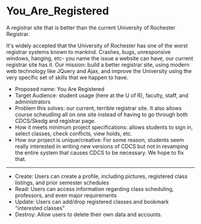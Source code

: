 # You_Are_Registered
A registrar site that is better than the current
University of Rochester Registrar.


It's widely accepted that the University of Rochester
has one of the worst registrar systems known to mankind.
Crashes, bugs, unresponsive windows, hanging, etc- you
name the issue a website can have, our current registrar
site has it. Our mission: build a better registrar site,
using modern web technology like JQuery and Ajax, and
improve the University using the very specific set of
skills that we happen to have.

* Proposed name: You Are Registered
* Target Audience: student usage (here at the U of R), faculty, staff, and administrators
* Problem this solves: our current, terrible registrar site. It also allows course scheudling all on one site instead of having to go through both CDCS/Skedg and registrar page.
* How it meets minimum project specifications: allows students to sign in, select classes, check conflicts, view holds, etc.
* How our project is unique/creative: For some reason, students seem really interested in writing new versions of CDCS but not in revamping the entire system that causes CDCS to be necessary. We hope to fix that.


********************************************************************************

  * Create: Users can create a profile, including pictures, registered class listings, and prior semester schedules
  * Read: Users can access information regarding class scheduling, professors, and even major requirements
  * Update: Users can add/drop registered classes and bookmark "interested classes"
  * Destroy: Allow users to delete their own data and accounts.
